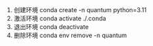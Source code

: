 1. 创建环境
conda create -n quantum python=3.11
1. 激活环境
conda activate ./.conda
2. 退出环境
conda deactivate
3. 删除环境
conda env remove -n quantum


